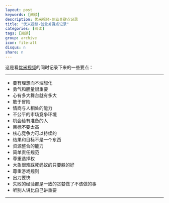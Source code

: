 ```yaml
---
layout: post
keywords: [阅读]
description: 优米视频-创业关键点记录
title: "优米视频-创业关键点记录"
categories: [阅读]
tags: [阅读]
group: archive
icon: file-alt
disqus: n
share: n
---
```


这是看[优米视频][1]的同时记录下来的一些要点：

-----

- 要有理想而不理想化
- 勇气和胆量很重要
- 心有多大舞台就有多大
- 敢于冒险
- 情商与人相处的能力
- 不公平的市场竞争环境
- 机会给有准备的人
- 目标不要太高
- 核心竞争力可以持续的
- 结果和目标不是一个东西
- 资源整合的能力
- 简单责任规范
- 尊重选择权
- 大象很难踩死蚂蚁的只要躲的好
- 尊重游戏规则
- 出刀要快
- 失败的经验都是一致的贪婪做了不该做的事
- 听别人讲比自己讲重要

-----
[1]: http://www.youmi.cn/
